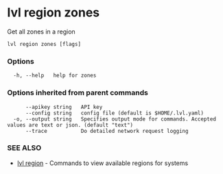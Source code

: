 # lvl region zones

Get all zones in a region

```
lvl region zones [flags]
```

### Options

```
  -h, --help   help for zones
```

### Options inherited from parent commands

```
      --apikey string   API key
      --config string   config file (default is $HOME/.lvl.yaml)
  -o, --output string   Specifies output mode for commands. Accepted values are text or json. (default "text")
      --trace           Do detailed network request logging
```

### SEE ALSO

* [lvl region](lvl_region.md)	 - Commands to view available regions for systems

